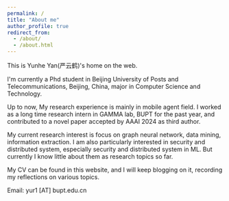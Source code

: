 ```yaml
---
permalink: /
title: "About me"
author_profile: true
redirect_from: 
  - /about/
  - /about.html
---
```


This is Yunhe Yan(严云鹤)'s home on the web.  
  
I'm currently a Phd student in Beijing University of Posts and Telecommunications, Beijing, China, major in Computer Science and Technology.  
  
Up to now, My research experience is mainly in mobile agent field. I worked as a long time research intern in GAMMA lab, BUPT for the past year, and contributed to a novel paper accepted by AAAI 2024 as third author.  
  
My current research interest is focus on graph neural network, data mining, information extraction. I am also particularly interested in security and distributed system, especially security and distributed system in ML. But currently I know little about them as research topics so far.  
  
My CV can be found in this website, and I will keep blogging on it, recording my reflections on various topics.  
  
Email: yur1 [AT] bupt.edu.cn  
